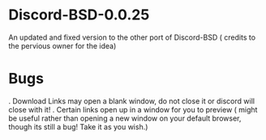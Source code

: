 # Discord-BSD-0.0.25
An updated and fixed version to the other port of Discord-BSD ( credits to the pervious owner for the idea)

# Bugs
. Download Links may open a blank window, do not close it or discord will close with it!
. Certain links open up in a window for you to preview ( might be useful rather than opening a new window on your default browser, though its still a bug! Take it as you wish.) 
